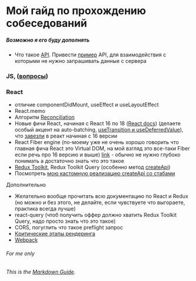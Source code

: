# Мой гайд по прохождению собеседований
##### Возможно я его буду дополнять

- Что такое [API](https://superbwebsitebuilders.com/ru/chto-takoe-api-prostymi-slovami/). Привести [пример](https://ant.design/components/button/#API) API, для взаимодействия с которыми не нужно запрашивать данные с сервера

### JS, ([вопросы](https://github.com/danimaik/guide/blob/main/js.md))

### React

- отличие componentDidMount, useEffect и useLayoutEffect
- React.memo
- Алгоритм [Reconciliation](https://ru.reactjs.org/docs/reconciliation.html)
- Новые фичи React, начиная с React 16 по 18 ([React docs](https://reactjs.org)) (делаете особый акцент на auto-batching, [useTransition и useDeferredValue](https://youtu.be/QfIwLDy8j_U)), что [завезли](https://github.com/facebook/react/blob/main/CHANGELOG.md) в реакт начиная с 16 версии
- React Fiber engine (по-моему уже не очень хорошо говорить что главная фича React это Virtual DOM, на мой взгляд это все-таки Fiber если речь про 16 версию и выше) [link](https://blog.logrocket.com/deep-dive-react-fiber/#what-react-fiber) - обычно не нужно глубоко понимать а достаточно знать что это такое
- [Redux Toolkit](https://redux-toolkit.js.org/), Redux Toolkit Query (особенно метод [createApi](https://redux-toolkit.js.org/rtk-query/overview#apis))
- Посмотреть [мою кастомную реализацию createApi со стабами](https://github.com/danimaik/black-wall-group/blob/master/src/components/service.js)

Дополнительно

- Желательно вообще прочитать всю документацию по React и Redux (но можно и без этого, не делайте, если чувствуете что выгораете, практика всегда лучше)
- react-query (чтоб получить оффер должно хватить Redux Toolkit Query, надо просто знать что это такое)
- CORS, погуглить что такое preflight запрос
- [Критические этапы рендеринга](https://developer.mozilla.org/ru/docs/Web/Performance/Critical_rendering_path)
- [Webpack](https://habr.com/ru/post/524260/)

###### For me only
###### This is the *[Markdown Guide](https://www.markdownguide.org)*.

